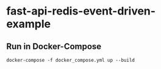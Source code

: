 # fast-api-redis-event-driven-example

## Run in Docker-Compose
```shell
docker-compose -f docker_compose.yml up --build
```
